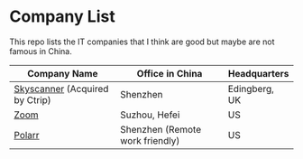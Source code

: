 # Company List

This repo lists the IT companies that I think are good but maybe are not famous in China.

Company Name |  Office in China | Headquarters
---------|----------|---------
 [Skyscanner](https://www.skyscanner.net/) (Acquired by Ctrip) | Shenzhen | Edingberg, UK
 [Zoom](https://zoom.us/) | Suzhou, Hefei | US
 [Polarr](https://www.polarr.com/) | Shenzhen (Remote work friendly) | US
